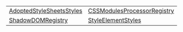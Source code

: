 |                                                                                                                                |                                                                                                                                      |
| ------------------------------------------------------------------------------------------------------------------------------ | ------------------------------------------------------------------------------------------------------------------------------------ |
| [AdoptedStyleSheetsStyles](https://hamedfathi.gitbook.io/aurelia-2-doc-api/runtime-html/styles/class/adoptedstylesheetsstyles) | [CSSModulesProcessorRegistry](https://hamedfathi.gitbook.io/aurelia-2-doc-api/runtime-html/styles/class/cssmodulesprocessorregistry) |
| [ShadowDOMRegistry](https://hamedfathi.gitbook.io/aurelia-2-doc-api/runtime-html/styles/class/shadowdomregistry)               | [StyleElementStyles](https://hamedfathi.gitbook.io/aurelia-2-doc-api/runtime-html/styles/class/styleelementstyles)                   |